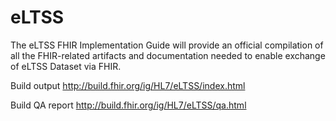 # eLTSS
The eLTSS FHIR Implementation Guide will provide an official compilation of all the FHIR-related artifacts and documentation needed to enable exchange of eLTSS Dataset via FHIR.


Build output http://build.fhir.org/ig/HL7/eLTSS/index.html

Build QA report http://build.fhir.org/ig/HL7/eLTSS/qa.html

